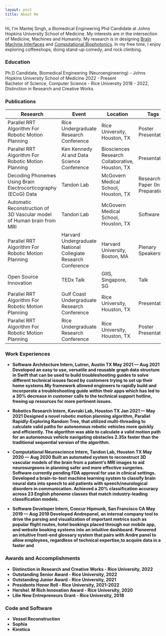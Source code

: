 ```yaml
---
layout: post
title: About Me
---
```


Hi, I'm Mantej Singh, a Biomedical Engineering Phd Candidate at Johns Hopkins University School of Medicine. My interests are in the intersection of Medicine, Machines and Humanity. My research is in designing <a href="https://www.fridmanlab.org/neuroengineering" target="_blank">Brain Machine Interfaces</a> and <a href="https://durr.jhu.edu/" target="_blank">Computational Biophotonics</a>. In my free time, I enjoy exploring coffeeshops, doing stand-up comedy, and rock climbing.

### Education

<div class="message">
  Ph.D Candidate, Biomedical Engineering (Neuroengineering) - Johns Hopkins University School of Medicine 2022 - Present
</div>

<div class="message">
  Bachelor of Science, Computer Science - Rice University 2018 - 2022, Distinction in Research and Creative Works.
</div>

### Publications

<table>
  <thead>
    <tr>
      <th>Research</th>
      <th>Event</th>
      <th>Location</th>
      <th>Tags</th>
      <th>Date</th>
    </tr>
  </thead>
  <tbody>
    <tr>
      <td>Parallel RRT Algorithm For Robotic Motion Planning</td>
      <td>Rice Undergraduate Research Conference</td>
      <td>Rice University, Houston, TX</td>
      <td>Poster Presentation</td>
      <td>2022</td>
    </tr>
    <tr>
      <td>Parallel RRT Algorithm For Robotic Motion Planning</td>
      <td>Ken Kennedy AI and Data Science Conference</td>
      <td>Biosciences Research Collaborative, Houston, TX</td>
      <td>Presentation</td>
      <td>2021</td>
    </tr>
    <tr>
      <td>Decoding Phonemes Using Brain Electrocorticography (ECoG) Data </td>
      <td>Tandon Lab</td>
      <td>McGovern Medical School, Houston, TX</td>
      <td>Research Paper (In Preparation)</td>
      <td>2020 - 2021</td>
    </tr>
    <tr>
      <td>Automatic Reconstruction of 3D Vascular model of Human brain from MRI </td>
      <td>Tandon Lab</td>
      <td>McGovern Medical School, Houston, TX</td>
      <td>Software</td>
      <td>2020 - 2021</td>
    </tr>
    <tr>
      <td>Parallel RRT Algorithm For Robotic Motion Planning</td>
      <td>Harvard Undergraduate National Collegiate Research Conference</td>
      <td>Harvard University, Boston, MA</td>
      <td>Plenary Speakership</td>
      <td>2021</td>
    </tr>
    <tr>
      <td>Open Source Innovation</td>
      <td>TEDx Talk</td>
      <td> GIIS, Singapore, SG</td>
      <td>Talk</td>
      <td>2021</td>
    </tr>
    <tr>
      <td>Parallel RRT Algorithm For Robotic Motion Planning</td>
      <td>Gulf Coast Undergraduate Research Conference</td>
      <td>Rice University, Houston, TX</td>
      <td>Presentation</td>
      <td>2021</td>
    </tr>
    <tr>
      <td>Parallel RRT Algorithm For Robotic Motion Planning</td>
      <td>Rice Undergraduate Research Conference</td>
      <td>Rice University, Houston, TX</td>
      <td>Poster Presentation</td>
      <td>2022</td>
    </tr>
  </tbody>
</table>

### Work Experiences

* <strong> Software Architecture Intern, Lutron, Austin TX May 2021 — Aug 2021
Developed an easy to use, versatile and reusable graph data structure in Swift that can be used to build troubleshooting guides to solve different technical issues faced by customers trying to set up their home systems.My framework allowed engineers to rapidly build and incorporate a troubleshooting guide within their apps which has led to a 30% decrease in customer calls to the technical support hotline, freeing up resources for more pertinent issues.

* <strong> Robotics Research Intern, Kavraki Lab, Houston TX Jan 2021 — May 2021
Designed a novel robotic motion planning algorithm, Parallel Rapidly-Exploring Random Tree, that utilized multi-threading to
calculate valid paths for autonomous robotic vehicles more quickly and efficiently.
The algorithm was able to calculate a valid motion path for an autonomous vehicle navigating obstacles 2.35x faster than the
traditional sequential version of the algorithm.

* <strong> Computational Neuroscience Intern, Tandon Lab, Houston TX May 2020 — Aug 2020
Built an automated system to reconstruct 3D vascular models of the brain from a patient’s MRI images to aid neurosurgeons in
planning safer and more effective surgeries. Software currently pending FDA approval for use in clinical settings.
Developed a brain-to-text machine learning system to classify brain neural data into speech to aid patients with speech/neurological disorders in communication. Achieved a 20% classification accuracy across 23 English phoneme classes that match industry-leading classification models.

* <strong> Software Developer Intern, Concur Hipmunk, San Francisco CA May 2019 — Aug 2019
Developed Andrepanel, an internal company tool to drive the parsing and visualization of important metrics such as popular flight
routes, hotel bookings placed through our mobile app, and website booking systems into an intuitive dashboard.
Pioneered an intuitive front-end glossary system that pairs with Andre panel to allow employees, regardless of technical expertise,to acquire data in a faster and

### Awards and Accomplishments

* Distinction in Research and Creative Works - Rice University, 2022
* Outstanding Senior Award - Rice University, 2022
* Outstanding Junior Award - Rice University, 2021
* Presidents Honor Roll - Rice University, 2021-2022
* Hershel. M Rich Innovation Award - Rice University, 2020
* Lilie New Entrepreneurs Grant - Rice University, 2018

### Code and Software

* Vessel Reconstruction
* Sophia 
* Kinetica 
